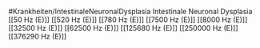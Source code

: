 #Krankheiten/IntestinaleNeuronalDysplasia
Intestinale Neuronal Dysplasia
[[50 Hz (E)]]
[[520 Hz (E)]]
[[780 Hz (E)]]
[[7500 Hz (E)]]
[[8000 Hz (E)]]
[[32500 Hz (E)]]
[[62500 Hz (E)]]
[[125680 Hz (E)]]
[[250000 Hz (E)]]
[[376290 Hz (E)]]